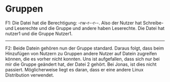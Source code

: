 # Gruppen

F1: Die Datei hat die Berechtigung: -rw-r--r--. Also der Nutzer hat Schreibe- und Leserechte und die Gruppe und andere haben Leserechte. Die Datei hat nutzer1 und die Gruppe Nutzer1.

---

F2: Beide Datein gehören nun der Gruppe standard. Daraus folgt, dass beim Hinzufügen von Nutzern zu Gruppen andere Nutzer auf Datein zugreifen können, die es vorher nicht konnten. Uns ist aufgefallen, dass sich nur bei mir die Gruppe geändert hat, der Datei 2 gehört. Bei Jonas, ist dies nicht passiert. Möglicherweise liegt es daran, dass er eine andere Linux Distribution verwendet.

